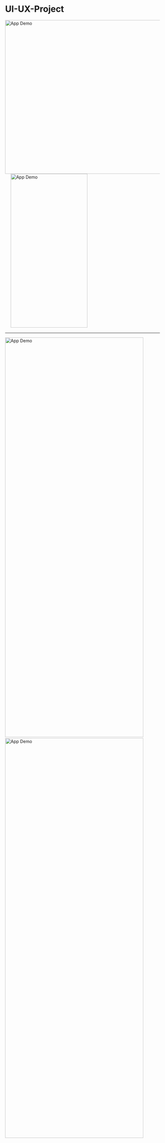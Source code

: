 # UI-UX-Project

<img src="https://github.com/Vindyani1999/UI-UX-Projects/assets/145743416/6c987be6-632c-4331-a91c-d7b41077f50a" alt="App Demo" width="600" height="500">&emsp;
<img src="https://github.com/Vindyani1999/E-School/assets/145743416/05e1ea31-39e6-4b63-baa1-7e60bd7bffcf" alt="App Demo" width="250" height="500">&emsp;

--- 

<img src="https://github.com/Vindyani1999/UI-UX-Projects/assets/145743416/d826ecc3-e4ce-492d-82d7-f94547f993d1" alt="App Demo" width="450" height="1300" >&emsp;
<img src="https://github.com/Vindyani1999/UI-UX-Projects/assets/145743416/d50fd558-e0f1-4606-b464-688776dceca7" alt="App Demo" width="450" height="1300" >&emsp;

